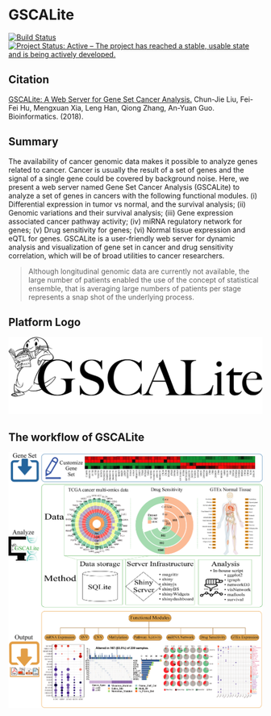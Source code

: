 # GSCALite

[![Build Status](https://travis-ci.org/GuoBioinfoLab/GSCALite.svg?branch=dev)](https://travis-ci.org/GuoBioinfoLab/GSCALite)
[![Project Status: Active – The project has reached a stable, usable state and is being actively developed.](http://www.repostatus.org/badges/latest/active.svg)](https://github.com/GuoBioinfoLab/GSCALite)

## Citation
[GSCALite: A Web Server for Gene Set Cancer Analysis.](https://academic.oup.com/bioinformatics/advance-article/doi/10.1093/bioinformatics/bty411/5001392) Chun-Jie Liu,  Fei-Fei Hu,  Mengxuan Xia,  Leng Han,  Qiong Zhang,  An-Yuan Guo. Bioinformatics. (2018).

## Summary
The availability of cancer genomic data makes it possible to analyze genes related to cancer. Cancer is usually the result of a set of genes and the signal of a single gene could be covered by background noise. Here, we present a web server named Gene Set Cancer Analysis (GSCALite) to analyze a set of genes in cancers with the following functional modules. (i) Differential expression in tumor vs normal, and the survival analysis; (ii) Genomic variations and their survival analysis; (iii) Gene expression associated cancer pathway activity; (iv) miRNA regulatory network for genes; (v) Drug sensitivity for genes; (vi) Normal tissue expression and eQTL for genes. GSCALite is a user-friendly web server for dynamic analysis and visualization of gene set in cancer and drug sensitivity correlation, which will be of broad utilities to cancer researchers.

> Although longitudinal genomic data are currently not available, the large number of patients enabled the use of the concept of statistical ensemble, that is averaging large numbers of patients per stage represents a snap shot of the underlying process.

## Platform Logo
![GSCA logo](www/imgs/01.GSCA_logo_01.png)

## The workflow of GSCALite
![GSCA pipeline](www/imgs/Figure-1_Schema_of_GSCALite.png)
